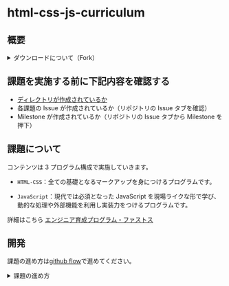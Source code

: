 # html-css-js-curriculum

## 概要

<details>
  <summary>ダウンロードについて（Fork）</summary>

1. 「Fork」 を押す
   ![](https://github.com/ALCHEMY-curriculum/public-alchemy-curriculum/assets/55649762/902cb346-45b8-4d24-b21b-c57e7709a8ba)
2. 「Create Fork」を押す

3. Fork した自分のリポジトリを clone する

</details>

## 課題を実施する前に下記内容を確認する

- [ディレクトリが作成されているか](https://www.notion.so/alchemy-inc/d39c7c0e8dce4ddfa049a1ea99e1e29f)
- 各課題の Issue が作成されているか（リポジトリの Issue タブを確認）
- Milestone が作成されているか（リポジトリの Issue タブから Milestone を押下）

## 課題について

コンテンツは 3 プログラム構成で実施していきます。

- `HTML-CSS`：全ての基礎となるマークアップを身につけるプログラムです。

- `JavaScript`：現代では必須となった JavaScript を現場ライクな形で学び、動的な処理や外部機能を利用し実装力をつけるプログラムです。

詳細はこちら [エンジニア育成プログラム・ファストス](https://www.notion.so/1f5483e3a0f249629a2f5ece97e2e4d1)

## 開発

課題の進め方は[github flow](https://atmarkit.itmedia.co.jp/ait/articles/1708/01/news015.html)で進めてください。

<details>
  <summary>課題の進め方</summary>

- master ブランチから新規ブランチを切る
- 新規ブランチで実装を進める
- git で適宜コミット
- github に push
- github 上で PR を作って、レビュー実施
  - PR の書き方は[こちら](https://hydrakecat.hatenablog.jp/entry/2018/06/30/%E3%83%AC%E3%83%93%E3%83%A5%E3%83%BC%E3%81%97%E3%81%A6%E3%82%82%E3%82%89%E3%81%84%E3%82%84%E3%81%99%E3%81%84PR%E3%81%AE%E6%9B%B8%E3%81%8D%E6%96%B9)を参考に
- **研修生**がマージ

以下、下記の総合課題を例にして説明します。
https://www.notion.so/alchemy-inc/586e3d4481e44b339ce2c2c83591f9d0

1. 指定されたブランチ名(`html-general`)を確認し、ローカル環境でそのブランチを作成し、今のブランチからそのブランチに移動します。

- `git branch`で現在のブランチを確認します。
- `git switch -c html-general`とターミナルで打ち込みます。
- `git branch`で再度現在のブランチを確認し、`html-general`ブランチに移動しているか確認します。

2. 指定されたファイル(`general.html`)を修正します。

3. 修正したファイルをステージングに追加します。
   `git add html_learning/html/general.html` とターミナルに打ち込み`Enter`を押します。

4. ステージングされたファイルをコミットします。
   `git commit -v` とターミナルに打ち込み`Enter`を押します。
   ※`-v`オプションをつけることで自分が修正した差分の確認もすることができます。

5. コミットメッセージを打ち込みます。
   コミットメッセージは以下のリンクを参考にしてください。
   https://qiita.com/konatsu_p/items/dfe199ebe3a7d2010b3e

今回の例では`feat:HTML総合課題の実装`としておきます。
保存したら × ボタンでコミットメーセージの Window を閉じます。

6. リモートリポジトリに変更をプッシュします。
   `git push origin html-general`とターミナルに打ち込み`Enter`を押します。

7. リモートリポジトリで PR(プルリクエスト)を作成します。

- `Compare & pull request`ボタンを押します。

- ブランチが`html-general`ブランチから`main`に向いていることを確認します
  ※ `base repository`、`head repository`の表記の箇所は赤い部分が自分のユーザ名になっているか必ず確認してください。

- PR の内容を記述します。
  ※コミットメッセージは実務を想定して他者から見てもらうことを想定して書くと勉強になります。

- `Create pull request` ボタンを押します。

8. `Merge pull request`ボタンを押し、セルフマージします。

</details>
